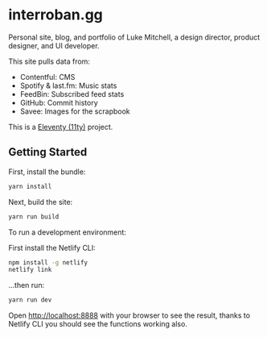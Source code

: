 # interroban.gg

Personal site, blog, and portfolio of Luke Mitchell, a design director, product
designer, and UI developer.

This site pulls data from:

- Contentful: CMS
- Spotify & last.fm: Music stats
- FeedBin: Subscribed feed stats
- GitHub: Commit history
- Savee: Images for the scrapbook

This is a [Eleventy (11ty)](https://www.11ty.dev) project.

## Getting Started

First, install the bundle:

```bash
yarn install
```

Next, build the site:

```bash
yarn run build
```

To run a development environment:

First install the Netlify CLI:

```bash
npm install -g netlify
netlify link
```

...then run:

```bash
yarn run dev
```

Open [http://localhost:8888](http://localhost:8888) with your browser to see
the result, thanks to Netlify CLI you should see the functions working also.
